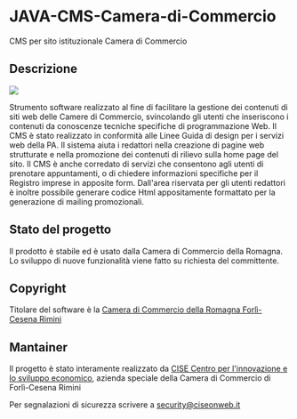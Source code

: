 # JAVA-CMS-Camera-di-Commercio
CMS per sito istituzionale Camera di Commercio

<h2>Descrizione</h2>
<p>
<img src="https://user-images.githubusercontent.com/83453314/116717307-0b72c380-a9d9-11eb-978b-b1e1a5760437.png">

Strumento software realizzato al fine di facilitare la gestione dei contenuti di siti web delle Camere di Commercio, svincolando gli utenti che inseriscono i contenuti da conoscenze tecniche specifiche di programmazione Web.
Il CMS è stato realizzato in conformità alle Linee Guida di design per i servizi web della PA. Il sistema aiuta i redattori nella creazione di pagine web strutturate e nella promozione dei contenuti di rilievo sulla home page del sito. 
Il CMS è anche corredato di servizi che consentono agli utenti di prenotare appuntamenti, o di chiedere informazioni specifiche per il Registro imprese in apposite form.
Dall'area riservata per gli utenti redattori è inoltre possibile generare codice Html appositamente formattato per la generazione di mailing promozionali.
</p>
<h2>Stato del progetto</h2>
<p>Il prodotto è stabile ed è usato dalla Camera di Commercio della Romagna. Lo sviluppo di nuove funzionalità viene fatto su richiesta del committente.</p>
<h2>Copyright</h2>
<p>Titolare del software è la <a href="https://www.romagna.camcom.it">Camera di Commercio della Romagna Forlì-Cesena Rimini</a></p>
<h2>Mantainer</h2>
<p>Il progetto è stato interamente realizzato da <a href="https://www.ciseonweb.it">CISE Centro per l'innovazione e lo sviluppo economico</a>, azienda speciale della Camera di Commercio di Forlì-Cesena Rimini</p>

<p>Per segnalazioni di sicurezza scrivere a <a href="mailto:security@ciseonweb.it">security@ciseonweb.it</a></p>

